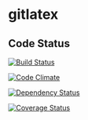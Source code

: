 # gitlatex

## Code Status

[![Build Status](https://travis-ci.org/nanofi/gitlatex.png?branch=master)](https://travis-ci.org/nanofi/gitlatex)

[![Code Climate](https://codeclimate.com/github/nanofi/gitlatex.png)](https://codeclimate.com/github/nanofi/gitlatex)

[![Dependency Status](https://gemnasium.com/nanofi/gitlatex.png)](https://gemnasium.com/nanofi/gitlatex)

[![Coverage Status](https://coveralls.io/repos/nanofi/gitlatex/badge.png)](https://coveralls.io/r/nanofi/gitlatex)
